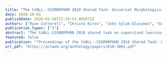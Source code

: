 ```yaml
---
title: "The CoNLL--SIGMORPHON 2018 Shared Task: Universal Morphological Reinflection"
date: 2018-10-01
publishDate: 2020-03-10T22:20:53.802071Z
authors: ["Ryan Cotterell", "Christo Kirov", "John Sylak-Glassman", "Géraldine Walther", "Ekaterina Vylomova", "Arya D. McCarthy", "Katharina Kann", "Sabrina Mielke", "Garrett Nicolai", "Miikka Silfverberg", "David Yarowsky", "Jason Eisner", "Mans Hulden"]
publication_types: ["1"]
abstract: "The CoNLL-SIGMORPHON 2018 shared task on supervised learning of morphological generation featured data sets from 103 typologically diverse languages. Apart from extending the number of languages involved in earlier supervised tasks of generating inflected forms, this year the shared task also featured a new second task which asked participants to inflect words in sentential context, similar to a cloze task. This second task featured seven languages. Task 1 received 27 submissions and task 2 received 6 submissions. Both tasks featured a low, medium, and high data condition. Nearly all submissions featured a neural component and built on highly-ranked systems from the earlier 2017 shared task. In the inflection task (task 1), 41 of the 52 languages present in last year’s inflection task showed improvement by the best systems in the low-resource setting. The cloze task (task 2) proved to be difficult, and few submissions managed to consistently improve upon both a simple neural baseline system and a lemmarepeating baseline."
featured: false
publication: "*Proceedings of the CoNLL--SIGMORPHON 2018 Shared Task: Universal Morphological Reinflection*"
url_pdf: "https://aclweb.org/anthology/papers/K18-3001.pdf"
---
```


